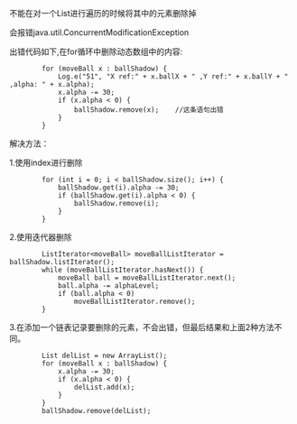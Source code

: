不能在对一个List进行遍历的时候将其中的元素删除掉

会报错java.util.ConcurrentModificationException

出错代码如下,在for循环中删除动态数组中的内容:
```
        for (moveBall x : ballShadow) {
            Log.e("51", "X ref:" + x.ballX + " ,Y ref:" + x.ballY + " ,alpha: " + x.alpha);
            x.alpha -= 30;
            if (x.alpha < 0) {
                ballShadow.remove(x);    //这条语句出错
            }
        }
```
解决方法：

1.使用index进行删除
```
        for (int i = 0; i < ballShadow.size(); i++) {
            ballShadow.get(i).alpha -= 30;
            if (ballShadow.get(i).alpha < 0) {
                ballShadow.remove(i);
            }
        }
```
2.使用迭代器删除
```
        ListIterator<moveBall> moveBallListIterator = ballShadow.listIterator();
        while (moveBallListIterator.hasNext()) {
            moveBall ball = moveBallListIterator.next();
            ball.alpha -= alphaLevel;
            if (ball.alpha < 0)
                moveBallListIterator.remove();
        }
```
3.在添加一个链表记录要删除的元素，不会出错，但最后结果和上面2种方法不同。
```
        List delList = new ArrayList();
        for (moveBall x : ballShadow) {
            x.alpha -= 30;
            if (x.alpha < 0) {
                delList.add(x);
            }
        }
        ballShadow.remove(delList);
```